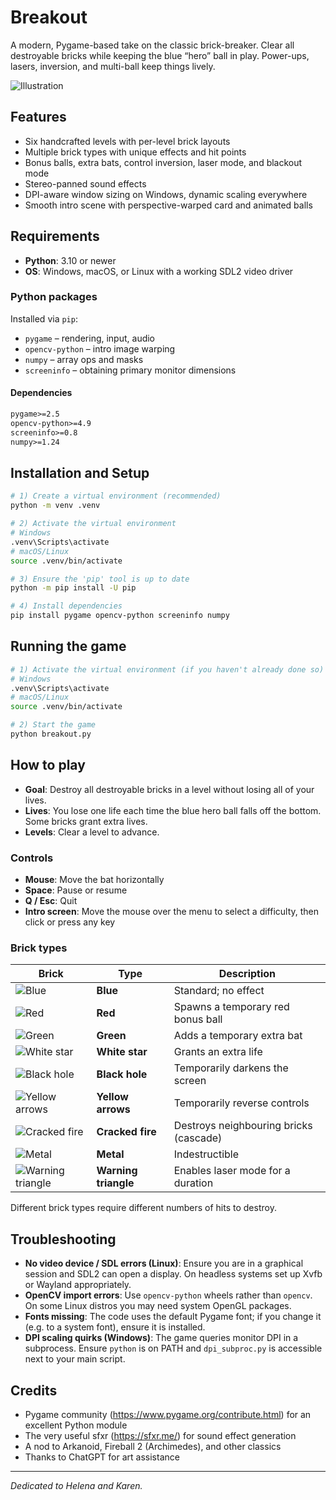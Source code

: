 # Breakout

A modern, Pygame-based take on the classic brick-breaker. Clear all destroyable bricks while keeping the blue “hero” ball in play. Power-ups, lasers, inversion, and multi-ball keep things lively.

![Illustration](./sprites/intro.png)

## Features

- Six handcrafted levels with per-level brick layouts
- Multiple brick types with unique effects and hit points
- Bonus balls, extra bats, control inversion, laser mode, and blackout mode
- Stereo-panned sound effects
- DPI-aware window sizing on Windows, dynamic scaling everywhere
- Smooth intro scene with perspective-warped card and animated balls

## Requirements

- **Python**: 3.10 or newer  
- **OS**: Windows, macOS, or Linux with a working SDL2 video driver

### Python packages

Installed via `pip`:

- `pygame` – rendering, input, audio
- `opencv-python` – intro image warping
- `numpy` – array ops and masks
- `screeninfo` – obtaining primary monitor dimensions

#### Dependencies

```txt
pygame>=2.5
opencv-python>=4.9
screeninfo>=0.8
numpy>=1.24
```

## Installation and Setup

```bash
# 1) Create a virtual environment (recommended)
python -m venv .venv

# 2) Activate the virtual environment
# Windows
.venv\Scripts\activate
# macOS/Linux
source .venv/bin/activate

# 3) Ensure the 'pip' tool is up to date
python -m pip install -U pip

# 4) Install dependencies
pip install pygame opencv-python screeninfo numpy
```

## Running the game

```bash
# 1) Activate the virtual environment (if you haven't already done so)
# Windows
.venv\Scripts\activate
# macOS/Linux
source .venv/bin/activate

# 2) Start the game
python breakout.py
```

## How to play

- **Goal**: Destroy all destroyable bricks in a level without losing all of your lives.
- **Lives**: You lose one life each time the blue hero ball falls off the bottom. Some bricks grant extra lives.
- **Levels**: Clear a level to advance.

### Controls

- **Mouse**: Move the bat horizontally
- **Space**: Pause or resume
- **Q / Esc**: Quit
- **Intro screen**: Move the mouse over the menu to select a difficulty, then click or press any key

### Brick types

| Brick | Type | Description |
|-------|-------|-------------|
| ![Blue](./sprites/sm-brick0.png) | **Blue** | Standard; no effect |
| ![Red](./sprites/sm-brick1.png) | **Red** | Spawns a temporary red bonus ball |
| ![Green](./sprites/sm-brick2.png) | **Green** | Adds a temporary extra bat |
| ![White star](./sprites/sm-brick3.png) | **White star** | Grants an extra life |
| ![Black hole](./sprites/sm-brick4.png) | **Black hole** | Temporarily darkens the screen |
| ![Yellow arrows](./sprites/sm-brick5.png) | **Yellow arrows** | Temporarily reverse controls |
| ![Cracked fire](./sprites/sm-brick6.png) | **Cracked fire** | Destroys neighbouring bricks (cascade) |
| ![Metal](./sprites/sm-brick7.png) | **Metal** | Indestructible |
| ![Warning triangle](./sprites/sm-brick8.png) | **Warning triangle** | Enables laser mode for a duration |

Different brick types require different numbers of hits to destroy.

## Troubleshooting

- **No video device / SDL errors (Linux)**: Ensure you are in a graphical session and SDL2 can open a display. On headless systems set up Xvfb or Wayland appropriately.
- **OpenCV import errors**: Use `opencv-python` wheels rather than `opencv`. On some Linux distros you may need system OpenGL packages.
- **Fonts missing**: The code uses the default Pygame font; if you change it (e.g. to a system font), ensure it is installed.
- **DPI scaling quirks (Windows)**: The game queries monitor DPI in a subprocess. Ensure `python` is on PATH and `dpi_subproc.py` is accessible next to your main script.

## Credits

- Pygame community (https://www.pygame.org/contribute.html) for an excellent Python module
- The very useful sfxr (https://sfxr.me/) for sound effect generation
- A nod to Arkanoid, Fireball 2 (Archimedes), and other classics
- Thanks to ChatGPT for art assistance

---

_Dedicated to Helena and Karen._
